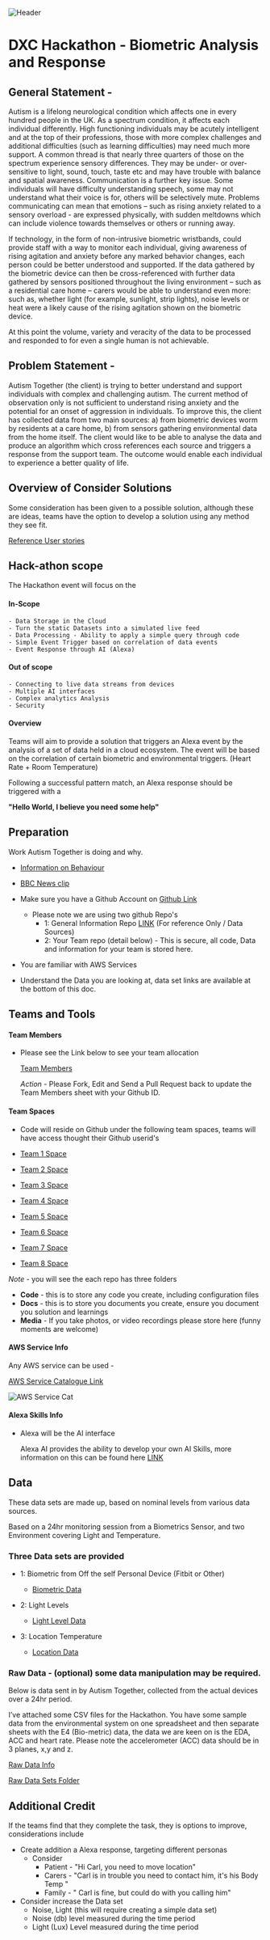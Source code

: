 ![Header](./images/header.png)

# DXC Hackathon - Biometric Analysis and Response

## General Statement -

Autism is a lifelong neurological condition which affects one in every hundred people in the UK. As a spectrum condition, it affects each individual differently. High functioning individuals may be acutely intelligent and at the top of their professions, those with more complex challenges and additional difficulties (such as learning difficulties) may need much more support. A common thread is that nearly three quarters of those on the spectrum experience sensory differences. They may be under- or over-sensitive to light, sound, touch, taste etc and may have trouble with balance and spatial awareness. Communication is a further key issue. Some individuals will have difficulty understanding speech, some may not understand what their voice is for, others will be selectively mute. Problems communicating can mean that emotions – such as rising anxiety related to a sensory overload - are expressed physically, with sudden meltdowns which can include violence towards themselves or others or running away.  

If technology, in the form of non-intrusive biometric wristbands, could provide staff with a way to monitor each individual, giving awareness of rising agitation and anxiety before any marked behavior changes, each person could be better understood and supported. If the data gathered by the biometric device can then be cross-referenced with further data gathered by sensors positioned throughout the living environment – such as a residential care home – carers would be able to understand even more: such as, whether light (for example, sunlight, strip lights), noise levels or heat were a likely cause of the rising agitation shown on the biometric device.

At this point the volume, variety and veracity of the data to be processed and responded to for even a single human is not achievable.


## Problem Statement -

Autism Together (the client) is trying to better understand and support individuals with complex and challenging autism. The current method of observation only is not sufficient to understand rising anxiety and the potential for an onset of aggression in individuals. To improve this, the client has collected data from two main sources: a) from biometric devices worm by residents at a care home, b) from sensors gathering environmental data from the home itself. The client would like to be able to analyse the data and produce an algorithm which cross references each source and triggers a response from the support team. The outcome would enable each individual to experience a better quality of life.

## Overview of Consider Solutions

Some consideration has been given to a possible solution, although these are ideas, teams have the option to develop a solution using any method they see fit.

[Reference User stories](./Data%20Story%20-%20Improve%20Care.md)

## Hack-athon scope

The Hackathon event will focus on the

#### In-Scope
    - Data Storage in the Cloud
    - Turn the static Datasets into a simulated live feed
    - Data Processing - Ability to apply a simple query through code
    - Simple Event Trigger based on correlation of data events
    - Event Response through AI (Alexa)

#### Out of scope
    - Connecting to live data streams from devices
    - Multiple AI interfaces
    - Complex analytics Analysis
    - Security

#### Overview

Teams will aim to provide a solution that triggers an Alexa event by the analysis of a set of data held in a cloud ecosystem. The event will be based on the correlation of certain biometric and environmental triggers. (Heart Rate + Room Temperature)

Following a successful pattern match, an Alexa response should be triggered with a

  <b>"Hello World, I believe you need some help"</b>

## Preparation

Work Autism Together is doing and why.

- [Information on Behaviour](https://www.autism.org.uk/about/behaviour/meltdowns.aspx)
- [BBC News clip](https://www.bbc.co.uk/news/av/health-44680214/the-watch-that-could-help-manage-severe-autism?SThisFB=)

- Make sure you have a Github Account on [Github Link](https://github.com)  
  - Please note we are using two github Repo's
    - 1: General Information Repo [LINK](https://github.com/ckinson/Autism-Project) (For reference Only / Data Sources)
    - 2: Your Team repo (detail below) - This is secure, all code, Data and information for your team is stored here.
- You are familiar with AWS Services
- Understand the Data you are looking at, data set links are available at the bottom of this doc.


## Teams and Tools

#### Team Members

- Please see the Link below to see your team allocation

  [Team Members](https://github.com/ckinson/Autism-Project/blob/master/docs/teamstructure.md)

  *Action* - Please Fork, Edit and Send a Pull Request back to update the Team Members sheet with your Github ID.

#### Team Spaces
  - Code will reside on  Github under the following team spaces, teams will have access thought their Github userid's

- [Team 1 Space](https://github.com/ckinson/DTC-Hackathon-Team1)
- [Team 2 Space](https://github.com/ckinson/DTC-Hackathon-Team2)
- [Team 3 Space](https://github.com/ckinson/DTC-Hackathon-Team3)
- [Team 4 Space](https://github.com/ckinson/DTC-Hackathon-Team4)
- [Team 5 Space](https://github.com/ckinson/DTC-Hackathon-Team5)
- [Team 6 Space](https://github.com/ckinson/DTC-Hackathon-Team6)
- [Team 7 Space](https://github.com/ckinson/DTC-Hackathon-Team7)
- [Team 8 Space](https://github.com/ckinson/DTC-Hackathon-Team8)

*Note*  - you will see the each repo has three folders

- <b>Code</b> - this is to store any code you create, including configuration files
- <b>Docs</b> - this is to store you documents you create, ensure you document you solution and learnings
- <b>Media</b> - If you take photos, or video recordings please store here (funny moments are welcome)


#### AWS Service Info

Any AWS service can be used -

  [AWS Service Catalogue Link](https://console.aws.amazon.com/console/home?region=us-east-1)

  ![AWS Service Cat](./images/awscat.png)

#### Alexa Skills Info

- Alexa will be the AI interface

    Alexa AI provides the ability to develop your own AI Skills, more information on this can be found here [LINK](https://developer.amazon.com/alexa-skills-kit)

## Data

These data sets are made up, based on nominal levels from various data sources.

Based on a 24hr monitoring session from a Biometrics Sensor, and two Environment covering Light and Temperature.

### Three Data sets are provided

- 1: Biometric from Off the self Personal Device (Fitbit or Other)
    - [Biometric Data](https://github.com/ckinson/Autism-Project/blob/master/Data/Biometrics-Data_Set-24Hrs.csv)

- 2: Light Levels
    - [Light Level Data](https://github.com/ckinson/Autism-Project/blob/master/Data/LightLUX-Data_Set-24Hrs.csv)

- 3: Location Temperature
    - [Location Data](https://github.com/ckinson/Autism-Project/blob/master/Data/RoomTemp-Data_Set-24Hrs.csv)

### Raw Data - (optional) some data manipulation may be required.

 Below is data sent in by Autism Together, collected from the actual devices over a 24hr period.

 I’ve attached some CSV files for the Hackathon. You have some sample data from the environmental system on one spreadsheet and then separate sheets with the E4 (Bio-metric) data, the data we are keen on is the EDA, ACC and heart rate. Please note the accelerometer (ACC) data should be in 3 planes, x,y and z.

 [Raw Data Info](https://github.com/ckinson/Autism-Project/blob/master/Data/Real_Data/info.md)

 [Raw Data Sets Folder](https://github.com/ckinson/Autism-Project/tree/master/Data/Real_Data)


## Additional Credit

If the teams find that they complete the task, they is options to improve, considerations include

- Create addition a Alexa response, targeting different personas
    - Consider
        - Patient - "Hi Carl, you need to move location"
        - Carers - "Carl is in trouble you need to contact him, it's his Body Temp "
        - Family - " Carl is fine, but could do with you calling him"
- Consider increase the Data set
    - Noise, Light (this will require creating a simple data set)
    - Noise (db) level measured during the time period
    - Light (Lux) Level measured during the time period
